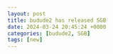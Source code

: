 ```yaml
---
layout: post
title: budude2 has released SGB
date: 2024-03-24 20:45:24 +0000
categories: [budude2, SGB]
tags: [new]
---
```


